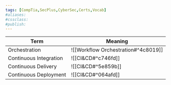 ```yaml
---
tags: [CompTia,SecPlus,CyberSec,Certs,Vocab]
#aliases:
#cssclass:
#publish:
---
```


| Term                   | Meaning                             |
| ---------------------- | ----------------------------------- |
| Orchestration          | ![[Workflow Orchestration#^4c8019]] |
| Continuous Integration | ![[CI&CD#^c746fd]]                  |
| Continuous Delivery    | ![[CI&CD#^5e859b]]                  |
| Continuous Deployment  | ![[CI&CD#^064afd]]                                    |

